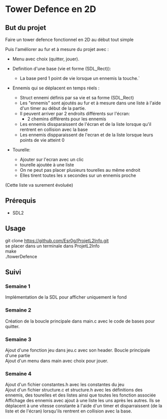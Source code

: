 # Tower Defence en 2D

## But du projet 
Faire un tower defence fonctionnel en 2D au début tout simple  
  
Puis l'améliorer au fur et à mesure du projet avec :  
- Menu avec choix (quitter, jouer).  
  
- Definition d'une base (vie et forme (SDL_Rect)):   
	- La base perd 1 point de vie lorsque un ennemis la touche.`  
  
- Ennemis qui se déplacent en temps réels :  
	- Struct ennemi définis par sa vie et sa forme (SDL_Rect)  
	- Les "ennemis" sont ajoutés au fur et à mesure dans une liste à l'aide d'un timer au début de la partie.  
	- Il peuvent arriver par 2 endroits différents sur l'écran:  
		- 2 chemins différents pour les ennemis  
	- Les ennemis dissparaissent de l'écran et de la liste lorsque qu'il rentrent en collision avec la base  
	- Les ennemis dispparaissent de l'ecran et de la liste lorsque leurs points de vie atteint 0  
  
- Tourelle:  
	- Ajouter sur l'ecran avec un clic  
	- tourelle ajoutée à une liste  
	- On ne peut pas placer plusieurs tourelles au même endroit  
	- Elles tirent toutes les x secondes sur un ennemis proche  
  		
(Cette liste va surement évoluée)  

## Prérequis 
- SDL2  

## Usage

git clone https://github.com/Esr0g/ProjetL2Info.git  
se placer dans un terminale dans ProjetL2Info  
make   
./towerDefence  

## Suivi


### Semaine 1

Implémentation de la SDL pour afficher uniquement le fond  

### Semaine 2

Création de la boucle principale dans main.c avec le code de bases pour quitter.  

### Semaine 3

Ajout d'une fonction jeu dans jeu.c avec son header. Boucle principale d'une partie  
Ajout d'un menu dans main avec choix pour jouer.

### Semaine 4

Ajout d'un fichier constantes.h avec les constantes du jeu  
Ajout d'un fichier structure.c et structure.h avec les définitions des ennemis, des tourelles et des listes ainsi que toutes les fonction associée  
Affichage des ennemis avec ajout à une liste les uns après les autres. Ils se déplacent à une vitesse constante à l'aide d'un timer et disparraissent (de la liste et de l'écran) lorsqu'ils rentrent en collision avec la base.  
